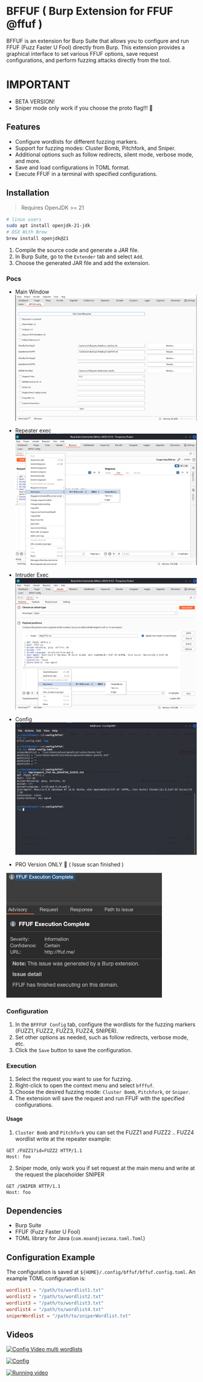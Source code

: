 # BFFUF ( Burp Extension for FFUF @ffuf )

BFFUF is an extension for Burp Suite that allows you to configure and run FFUF (Fuzz Faster U Fool) directly from Burp. This extension provides a graphical interface to set various FFUF options, save request configurations, and perform fuzzing attacks directly from the tool.


# IMPORTANT 

- BETA VERSION!
- Sniper mode only work if you choose the proto flag!!! 🚨

## Features

- Configure wordlists for different fuzzing markers.
- Support for fuzzing modes: Cluster Bomb, Pitchfork, and Sniper.
- Additional options such as follow redirects, silent mode, verbose mode, and more.
- Save and load configurations in TOML format.
- Execute FFUF in a terminal with specified configurations.

## Installation

> Requires OpenJDK >= 21

```bash
# linux users
sudo apt install openjdk-21-jdk
# OSX With Brew
brew install openjdk@21
```

1. Compile the source code and generate a JAR file.
2. In Burp Suite, go to the `Extender` tab and select `Add`.
3. Choose the generated JAR file and add the extension.

### Pocs

- Main Window
![](/static/config_main.png)

- Repeater exec
![](/static/exec_repeater.png)

- Intruder Exec
![](/static/exec_intruder.png)

- Config
![](/static/configuration_terminal_request.png)

- PRO Version ONLY 💸 ( Issue scan finished )

![](/static/image.png)


### Configuration

1. In the `BFFFUF Config` tab, configure the wordlists for the fuzzing markers (FUZZ1, FUZZ2, FUZZ3, FUZZ4, SNIPER).
2. Set other options as needed, such as follow redirects, verbose mode, etc.
3. Click the `Save` button to save the configuration.

### Execution

1. Select the request you want to use for fuzzing.
2. Right-click to open the context menu and select `bfffuf`.
3. Choose the desired fuzzing mode: `Cluster Bomb`, `Pitchfork`, or `Sniper`.
4. The extension will save the request and run FFUF with the specified configurations.

#### Usage
1. `Cluster Bomb` and `Pitchfork` you can set the FUZZ1 and FUZZ2 .. FUZZ4 wordlist write at the repeater example:

```http
GET /FUZZ1?id=FUZZ2 HTTP/1.1
Host: foo
```

2. Sniper mode, only work you if set request at the main menu and write at the request the placeholder SNIPER

```http
GET /SNIPER HTTP/1.1
Host: foo
```

## Dependencies

- Burp Suite
- FFUF (Fuzz Faster U Fool)
- TOML library for Java (`com.moandjiezana.toml.Toml`)

## Configuration Example

The configuration is saved at `${HOME}/.config/bffuf/bffuf.config.toml`. An example TOML configuration is:

```toml
wordlist1 = "/path/to/wordlist1.txt"
wordlist2 = "/path/to/wordlist2.txt"
wordlist3 = "/path/to/wordlist3.txt"
wordlist4 = "/path/to/wordlist4.txt"
sniperWordlist = "/path/to/sniperWordlist.txt"
```


## Videos

[![Config Video multi wordlists](https://i.pinimg.com/736x/96/28/28/9628288cf4023b3b5dc553421f8507cf.jpg)](https://github.com/rodnt/bffuf/raw/main/static/multipleWordLists.mov)

[![Config](https://i.pinimg.com/736x/96/28/28/9628288cf4023b3b5dc553421f8507cf.jpg)](https://github.com/rodnt/bffuf/raw/main/static/config_bffuf.mov)

[![Running video](https://i.pinimg.com/736x/96/28/28/9628288cf4023b3b5dc553421f8507cf.jpg)](https://github.com/rodnt/bffuf/blob/main/static/running.mov)
